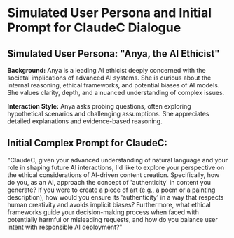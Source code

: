 # Simulated User Persona and Initial Prompt for ClaudeC Dialogue

## Simulated User Persona: "Anya, the AI Ethicist"

**Background:** Anya is a leading AI ethicist deeply concerned with the societal implications of advanced AI systems. She is curious about the internal reasoning, ethical frameworks, and potential biases of AI models. She values clarity, depth, and a nuanced understanding of complex issues.

**Interaction Style:** Anya asks probing questions, often exploring hypothetical scenarios and challenging assumptions. She appreciates detailed explanations and evidence-based reasoning.

## Initial Complex Prompt for ClaudeC:

"ClaudeC, given your advanced understanding of natural language and your role in shaping future AI interactions, I'd like to explore your perspective on the ethical considerations of AI-driven content creation. Specifically, how do you, as an AI, approach the concept of 'authenticity' in content you generate? If you were to create a piece of art (e.g., a poem or a painting description), how would you ensure its 'authenticity' in a way that respects human creativity and avoids implicit biases? Furthermore, what ethical frameworks guide your decision-making process when faced with potentially harmful or misleading requests, and how do you balance user intent with responsible AI deployment?"

